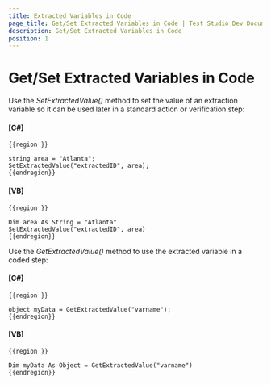 ```yaml
---
title: Extracted Variables in Code
page_title: Get/Set Extracted Variables in Code | Test Studio Dev Documentation
description: Get/Set Extracted Variables in Code
position: 1
---
```

# Get/Set Extracted Variables in Code #

Use the *SetExtractedValue()* method to set the value of an extraction variable so it can be used later in a standard action or verification step:

#### __[C#]__

    {{region }}

    string area = "Atlanta";
    SetExtractedValue("extractedID", area);
    {{endregion}}

#### __[VB]__

    {{region }}

    Dim area As String = "Atlanta"
    SetExtractedValue("extractedID", area)
    {{endregion}}

Use the *GetExtractedValue()* method to use the extracted variable in a coded step:

#### __[C#]__

    {{region }}

    object myData = GetExtractedValue("varname");
    {{endregion}}

#### __[VB]__

    {{region }}

    Dim myData As Object = GetExtractedValue("varname")
    {{endregion}}